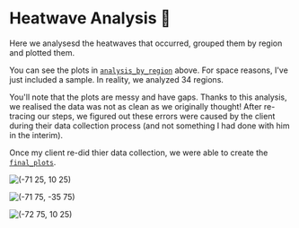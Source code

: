 # Heatwave Analysis 🥵

Here we analysesd the heatwaves that occurred, grouped them by region and plotted them. 

You can see the plots in [`analysis_by_region`](https://github.com/theadammurphy/geographic_data_analysis/tree/main/heatwaves/analysis_by_region) above. For space reasons, I've just included a sample. In reality, we analyzed 34 regions.

You'll note that the plots are messy and have gaps. Thanks to this analysis, we realised the data was not as clean as we originally thought! After re-tracing our steps, we figured out these errors were caused by the client during their data collection process (and not something I had done with him in the interim). 

Once my client re-did thier data collection, we were able to create the [`final_plots`](https://github.com/theadammurphy/geographic_data_analysis/tree/main/final_plots).


![(-71 25, 10 25)](https://user-images.githubusercontent.com/51246969/159709517-b2e65654-f389-48ea-b21b-c1022435ab07.jpg)

![(-71 75, -35 75)](https://user-images.githubusercontent.com/51246969/159709544-6b7e779a-f3e6-47ba-b7ac-2567754151a0.jpg)

![(-72 75, 10 25)](https://user-images.githubusercontent.com/51246969/159709567-ce1f4ed0-5254-4866-adb6-ebe2f175f50f.jpg)

